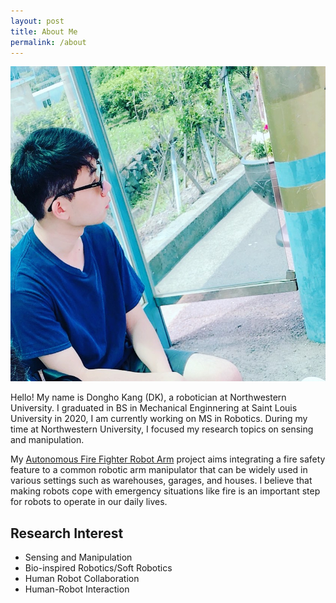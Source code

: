 ```yaml
---
layout: post
title: About Me
permalink: /about
---
```


<div class="post-flex-display">
    <img src="/img/dkprofile.jpg" alt="dkprofile">
</div>

Hello! My name is Dongho Kang (DK), a robotician at Northwestern University.
I graduated in BS in Mechanical Enginnering at Saint Louis University in 2020, I am currently working on MS in Robotics.
During my time at Northwestern University, I focused my research topics on sensing and manipulation. 

My [Autonomous Fire Fighter Robot Arm](https://rubberdk.github.io/firefigther-robot/) project aims integrating a fire safety feature to a common robotic arm manipulator that can be widely used in various settings such as warehouses, garages, and houses. I believe that making robots cope with emergency situations like fire is an important step for robots to operate in our daily lives. 


## Research Interest
 - Sensing and Manipulation
 - Bio-inspired Robotics/Soft Robotics
 - Human Robot Collaboration 
 - Human-Robot Interaction



